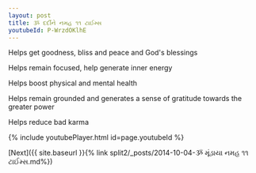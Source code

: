```yaml
---
layout: post
title: ૐ દર્દીને નમહ ૧૧ ટાઈમ્સ
youtubeId: P-WrzdOKlhE
---
```

 
 
Helps get goodness, bliss and peace and God's blessings
 
Helps remain focused, help generate inner energy 
 
Helps boost physical and mental health 
 
Helps remain grounded and generates a sense of gratitude towards the greater power 
 
Helps reduce bad karma
 
 
 
 


{% include youtubePlayer.html id=page.youtubeId %}
 
[Next]({{ site.baseurl }}{% link  split2/_posts/2014-10-04-ૐ મૂંડાયા નમહ ૧૧ ટાઈમ્સ.md%})
 
